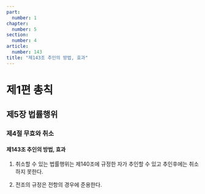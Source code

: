 ```yaml
---
part:
  number: 1
chapter:
  number: 5
section:
  number: 4
article:
  number: 143
title: "제143조 추인의 방법, 효과"
---
```


# 제1편 총칙

## 제5장 법률행위

### 제4절 무효와 취소

#### 제143조 추인의 방법, 효과

1. 취소할 수 있는 법률행위는 제140조에 규정한 자가 추인할 수 있고 추인후에는 취소하지 못한다.

2. 전조의 규정은 전항의 경우에 준용한다.
